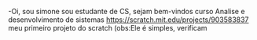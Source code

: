 -Oi, sou simone sou estudante de CS, sejam bem-vindos 
curso Analise e desenvolvimento de sistemas 
https://scratch.mit.edu/projects/903583837 
meu primeiro projeto do scratch 
(obs:Ele é simples, verificam
